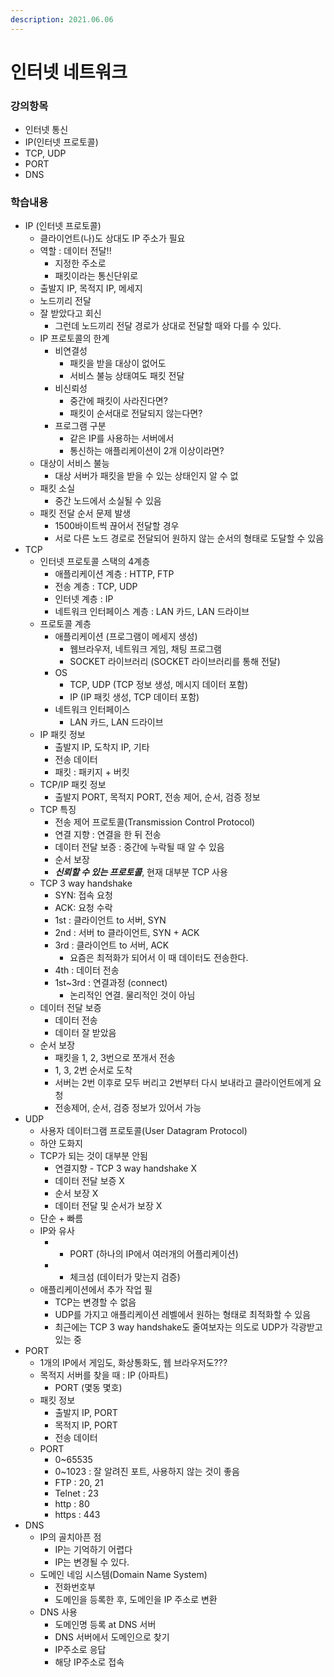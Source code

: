 ```yaml
---
description: 2021.06.06
---
```


# 인터넷 네트워크

### 강의항목

* 인터넷 통신
* IP\(인터넷 프로토콜\)
* TCP, UDP
* PORT
* DNS



### 학습내용

* IP \(인터넷 프로토콜\)
  * 클라이언트\(나\)도 상대도 IP 주소가 필요
  * 역할 : 데이터 전달!!
    * 지정한 주소로
    * 패킷이라는 통신단위로
  * 출발지 IP, 목적지 IP, 메세지
  * 노드끼리 전달
  * 잘 받았다고 회신
    * 그런데 노드끼리 전달 경로가 상대로 전달할 때와 다를 수 있다.
  * IP 프로토콜의 한계
    * 비연결성
      * 패킷을 받을 대상이 없어도
      * 서비스 불능 상태여도 패킷 전달
    * 비신뢰성
      * 중간에 패킷이 사라진다면?
      * 패킷이 순서대로 전달되지 않는다면?
    * 프로그램 구분
      * 같은 IP를 사용하는 서버에서 
      * 통신하는 애플리케이션이 2개 이상이라면?
  * 대상이 서비스 불능
    * 대상 서버가 패킷을 받을 수 있는 상태인지 알 수 없
  * 패킷 소실
    * 중간 노드에서 소실될 수 있음
  * 패킷 전달 순서 문제 발생
    * 1500바이트씩 끊어서 전달할 경우
    * 서로 다른 노드 경로로 전달되어 원하지 않는 순서의 형태로 도달할 수 있음
* TCP
  * 인터넷 프로토콜 스택의 4계층
    * 애플리케이션 계층 : HTTP, FTP
    * 전송 계층 : TCP, UDP
    * 인터넷 계층 : IP
    * 네트워크 인터페이스 계층 : LAN 카드, LAN 드라이브
  * 프로토콜 계층
    * 애플리케이션 \(프로그램이 메세지 생성\)
      * 웹브라우저, 네트워크 게임, 채팅 프로그램
      * SOCKET 라이브러리 \(SOCKET 라이브러리를 통해 전달\)
    * OS
      * TCP, UDP \(TCP 정보 생성, 메시지 데이터 포함\)
      * IP \(IP 패킷 생성, TCP 데이터 포함\)
    * 네트워크 인터페이스
      * LAN 카드, LAN 드라이브
  * IP 패킷 정보
    * 출발지 IP, 도착지 IP, 기타
    * 전송 데이터
    * 패킷 : 패키지 + 버킷
  * TCP/IP 패킷 정보
    * 출발지 PORT, 목적지 PORT, 전송 제어, 순서, 검증 정보
  * TCP 특징
    * 전송 제어 프로토콜\(Transmission Control Protocol\)
    * 연결 지향 : 연결을 한 뒤 전송
    * 데이터 전달 보증 : 중간에 누락될 때 알 수 있음
    * 순서 보장
    * _**신뢰할 수 있는 프로토콜**_, 현재 대부분 TCP 사용
  * TCP 3 way handshake
    * SYN: 접속 요청
    * ACK: 요청 수락
    * 1st : 클라이언트 to 서버, SYN
    * 2nd : 서버 to 클라이언트, SYN + ACK
    * 3rd : 클라이언트 to 서버, ACK
      * 요즘은 최적화가 되어서 이 때 데이터도 전송한다.
    * 4th : 데이터 전송
    * 1st~3rd : 연결과정 \(connect\)
      * 논리적인 연결. 물리적인 것이 아님
  * 데이터 전달 보증
    * 데이터 전송
    * 데이터 잘 받았음
  * 순서 보장
    * 패킷을 1, 2, 3번으로 쪼개서 전송
    * 1, 3, 2번 순서로 도착
    * 서버는 2번 이후로 모두 버리고 2번부터 다시 보내라고 클라이언트에게 요청
    * 전송제어, 순서, 검증 정보가 있어서 가능
* UDP
  * 사용자 데이터그램 프로토콜\(User Datagram Protocol\)
  * 하얀 도화지
  * TCP가 되는 것이 대부분 안됨
    * 연결지향 - TCP 3 way handshake X
    * 데이터 전달 보증 X
    * 순서 보장 X
    * 데이터 전달 및 순서가 보장 X
  * 단순 + 빠름
  * IP와 유사
    * + PORT \(하나의 IP에서 여러개의 어플리케이션\)
    * + 체크섬 \(데이터가 맞는지 검증\)
  * 애플리케이션에서 추가 작업 필
    * TCP는 변경할 수 없음
    * UDP를 가지고 애플리케이션 레벨에서 원하는 형태로 최적화할 수 있음
    * 최근에는 TCP 3 way handshake도 줄여보자는 의도로 UDP가 각광받고 있는 중
* PORT
  * 1개의 IP에서 게임도, 화상통화도, 웹 브라우저도???
  * 목적지 서버를 찾을 때 : IP \(아파트\)
    * PORT \(몇동 몇호\)
  * 패킷 정보
    * 출발지 IP, PORT
    * 목적지 IP, PORT
    * 전송 데이터
  * PORT
    * 0~65535
    * 0~1023 : 잘 알려진 포트, 사용하지 않는 것이 좋음
    * FTP : 20, 21
    * Telnet : 23
    * http : 80
    * https : 443
* DNS
  * IP의 골치아픈 점
    * IP는 기억하기 어렵다
    * IP는 변경될 수 있다.
  * 도메인 네임 시스템\(Domain Name System\)
    * 전화번호부
    * 도메인을 등록한 후, 도메인을 IP 주소로 변환
  * DNS 사용
    * 도메인명 등록 at DNS 서버
    * DNS 서버에서 도메인으로 찾기
    * IP주소로 응답
    * 해당 IP주소로 접속









